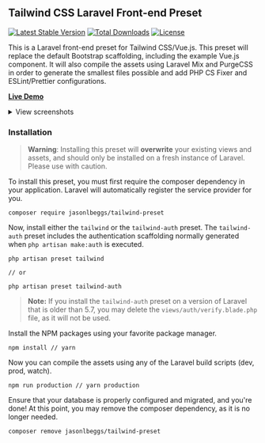 ## Tailwind CSS Laravel Front-end Preset

[![Latest Stable Version](https://poser.pugx.org/jasonlbeggs/tailwind-preset/v/stable)](https://packagist.org/packages/jasonlbeggs/tailwind-preset)
[![Total Downloads](https://poser.pugx.org/jasonlbeggs/tailwind-preset/downloads)](https://packagist.org/packages/jasonlbeggs/tailwind-preset)
[![License](https://poser.pugx.org/jasonlbeggs/tailwind-preset/license)](https://packagist.org/packages/jasonlbeggs/tailwind-preset)

This is a Laravel front-end preset for Tailwind CSS/Vue.js. This preset will replace the default Bootstrap scaffolding, including the example Vue.js component. It will also compile the assets using Laravel Mix and PurgeCSS in order to generate the smallest files possible and add PHP CS Fixer and ESLint/Prettier configurations.

**[Live Demo](https://preset.zaknesler.com)**

<details>
<summary>View screenshots</summary>

![screenshot of welcome.blade.php](https://user-images.githubusercontent.com/7189795/51078993-5001b600-168d-11e9-9f15-83d44466abf8.png)

![screenshot of login.blade.php](https://user-images.githubusercontent.com/7189795/51078994-5001b600-168d-11e9-9db2-f6c5050bea6d.png)

![screenshot of home.blade.php](https://user-images.githubusercontent.com/7189795/51078995-509a4c80-168d-11e9-8e23-892bbda6a3a6.png)
</details>

### Installation

> **Warning**: Installing this preset will **overwrite** your existing views and assets, and should only be installed on a fresh instance of Laravel. Please use with caution.

To install this preset, you must first require the composer dependency in your application. Laravel will automatically register the service provider for you.

```
composer require jasonlbeggs/tailwind-preset
```

Now, install either the `tailwind` or the `tailwind-auth` preset. The `tailwind-auth` preset includes the authentication scaffolding normally generated when `php artisan make:auth` is executed.

```
php artisan preset tailwind

// or

php artisan preset tailwind-auth
```

> **Note:** If you install the `tailwind-auth` preset on a version of Laravel that is older than 5.7, you may delete the `views/auth/verify.blade.php` file, as it will not be used.

Install the NPM packages using your favorite package manager.

```
npm install // yarn
```

Now you can compile the assets using any of the Laravel build scripts (dev, prod, watch).

```
npm run production // yarn production
```

Ensure that your database is properly configured and migrated, and you're done! At this point, you may remove the composer dependency, as it is no longer needed.

```
composer remove jasonlbeggs/tailwind-preset
```
